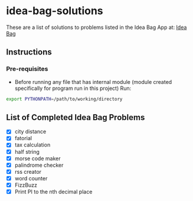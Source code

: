 # idea-bag-solutions

These are a list of solutions to problems listed in the Idea Bag App at: [Idea Bag](https://play.google.com/store/apps/details?id=com.alansa.ideabag2)

## Instructions

### Pre-requisites

- Before running any file that has internal module (module created
specifically for program run in this project) Run:

```bash
export PYTHONPATH=/path/to/working/directory
```

## List of Completed Idea Bag Problems

- [x] city distance
- [x] fatorial
- [x] tax calculation
- [x] half string
- [x] morse code maker
- [x] palindrome checker
- [x] rss creator
- [x] word counter
- [x] FizzBuzz
- [x] Print PI to the nth decimal place
